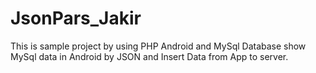 # JsonPars_Jakir
This is sample project by using PHP Android and MySql Database 
show MySql data in Android by JSON
and Insert Data from App to server.
